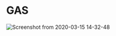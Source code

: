 # GAS
![Screenshot from 2020-03-15 14-32-48](https://user-images.githubusercontent.com/333780/76702415-fe5a1e80-66c9-11ea-8890-66a4984d9e4b.png)
